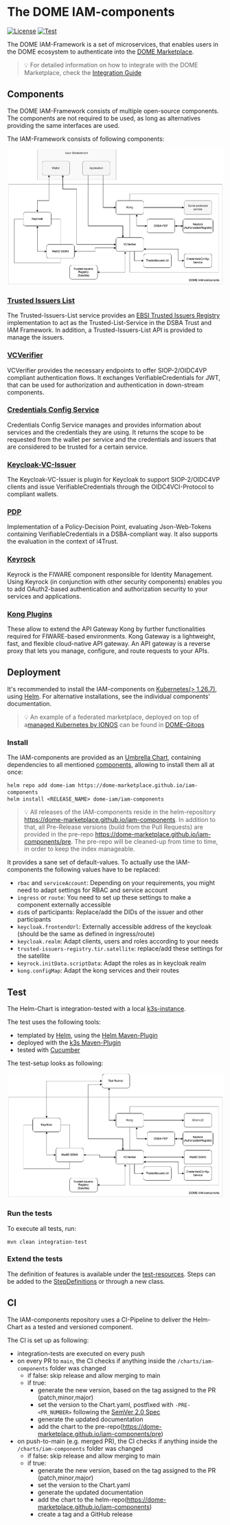 # The DOME IAM-components

[![License](https://img.shields.io/github/license/FIWARE/canismajor.svg)](https://opensource.org/licenses/Apache-2.0)
[![Test](https://github.com/DOME-Marketplace/iam-components/actions/workflows/test.yaml/badge.svg)](https://github.com/DOME-Marketplace/iam-components/actions/workflows/test.yaml)

The DOME IAM-Framework is a set of microservices, that enables users in the DOME ecosystem to authenticate into
the [DOME Marketplace](https://dome-marketplace.org).

> :bulb: For detailed information on how to integrate with the DOME Marketplace, check the [Integration Guide](https://github.com/DOME-Marketplace/integration-guide)

## Components

The DOME IAM-Framework consists of multiple open-source components. The components are not required to be used, as long
as alternatives providing the same interfaces are used.

The IAM-Framework consists of following components: 

![IAM-components](./doc/arch.png)

### [Trusted Issuers List](https://github.com/fiware/trusted-issuers-list)

The Trusted-Issuers-List service provides an [EBSI Trusted Issuers Registry](https://hub.ebsi.eu/apis/pilot/trusted-issuers-registry/v4) implementation to act as
the Trusted-List-Service in the DSBA Trust and IAM Framework. In addition, a Trusted-Issuers-List API is provided to
manage the issuers.

### [VCVerifier](https://github.com/fiware/vcverifier)

VCVerifier provides the necessary endpoints to offer SIOP-2/OIDC4VP compliant authentication flows. It exchanges
VerifiableCredentials for JWT, that can be used for authorization and authentication in down-stream components.

### [Credentials Config Service](https://github.com/fiware/credentials-config-service)

Credentials Config Service manages and provides information about services and the credentials they are using. It
returns the scope to be requested from the wallet per service and the credentials and issuers that are considered to be
trusted for a certain service.

### [Keycloak-VC-Issuer](https://github.com/fiware/keycloak-vc-issuer)

The Keycloak-VC-Issuer is plugin for Keycloak to support SIOP-2/OIDC4VP clients and issue VerifiableCredentials through
the OIDC4VCI-Protocol to compliant wallets.

### [PDP](https://github.com/fiware/dsba-pdp)

Implementation of a Policy-Decision Point, evaluating Json-Web-Tokens containing VerifiableCredentials in a
DSBA-compliant way. It also supports the evaluation in the context of i4Trust.

### [Keyrock](https://github.com/ging/fiware-idm)

Keyrock is the FIWARE component responsible for Identity Management. Using Keyrock (in conjunction with other security
components) enables you to add OAuth2-based authentication and authorization security to your services and applications.

### [Kong Plugins](https://github.com/fiware/kong-plugins-fiware)

These allow to extend the API Gateway Kong by further functionalities required for FIWARE-based environments. Kong
Gateway is a lightweight, fast, and flexible cloud-native API gateway. An API gateway is a reverse proxy that lets you
manage, configure, and route requests to your APIs.

## Deployment

It's recommended to install the IAM-components on [Kubernetes(> 1.26.7)](https://kubernetes.io/), using [Helm](https://helm.sh/).
For alternative installations, see the individual components' documentation.

> :bulb: An example of a federated marketplace, deployed on top of a[managed Kubernetes by IONOS](https://dcd.ionos.com/)
> can be found in [DOME-Gitops](https://github.com/DOME-Marketplace/dome-gitops)

### Install

The IAM-components are provided as an [Umbrella Chart](https://helm.sh/docs/howto/charts_tips_and_tricks/#complex-charts-with-many-dependencies),
containing dependencies to all mentioned [components](#components), allowing to install them all at once:

```shell
helm repo add dome-iam https://dome-marketplace.github.io/iam-components
helm install <RELEASE_NAME> dome-iam/iam-components
```
> :bulb: All releases of the IAM-components reside in the helm-repository https://dome-marketplace.github.io/iam-components.
> In addition to that, all Pre-Release versions (build from the Pull Requests) are provided in the pre-repo https://dome-marketplace.github.io/iam-components/pre.
> The pre-repo will be cleaned-up from time to time, in order to keep the index manageable.

It provides a sane set of default-values. To actually use the IAM-components the following values have to be replaced:

* `rbac` and `serviceAccount`: Depending on your requirements, you might need to adapt settings for RBAC and service
account
* `ingress` or `route`: You need to set up these settings to make a component externally accessible
* `did`s of participants: Replace/add the DIDs of the issuer and other participants
* `keycloak.frontendUrl`: Externally accessible address of the keycloak (should be the same as defined in ingress/route)
* `keycloak.realm`: Adapt clients, users and roles according to your needs
* `trusted-issuers-registry.tir.satellite`: replace/add these settings for the satellite
* `keyrock.initData.scriptData`: Adapt the roles as in keycloak realm
* `kong.configMap`: Adapt the kong services and their routes

## Test

The Helm-Chart is integration-tested with a local [k3s-instance](https://k3s.io/).

The test uses the following tools:

* templated by [Helm](https://helm.sh), using the [Helm Maven-Plugin](https://github.com/kokuwaio/helm-maven-plugin)
* deployed with the [k3s Maven-Plugin](https://github.com/kokuwaio/k3s-maven-plugin)
* tested with [Cucumber](https://cucumber.io/)

The test-setup looks as following:

![Test Setup](./doc/test-setup.png)

### Run the tests

To execute all tests, run:

```shell
mvn clean integration-test
```

### Extend the tests

The definition of features is available under the [test-resources](./it/src/test/resources/it). Steps can be added to
the [StepDefinitions](./it/src/test/java/org/dome/iam/it/StepDefinitions.java) or through a new class.

## CI

The IAM-components repository uses a CI-Pipeline to deliver the Helm-Chart as a tested and versioned component.

The CI is set up as following:
* integration-tests are executed on every push
* on every PR to ```main```, the CI checks if anything inside the ```/charts/iam-components``` folder was changed
  * if false: skip release and allow merging to main
  * if true:
    * generate the new version, based on the tag assigned to the PR (patch,minor,major)
    * set the version to the Chart.yaml, postfixed with ```-PRE-<PR_NUMBER>``` following the [SemVer 2.0 Spec](https://semver.org/)
    * generate the updated documentation
    * add the chart to the pre-repo(https://dome-marketplace.github.io/iam-components/pre)
* on push-to-main (e.g. merged PR), the CI checks if anything inside the ```/charts/iam-components``` folder was changed
  * if false: skip release and allow merging to main
  * if true:
    * generate the new version, based on the tag assigned to the PR (patch,minor,major)
    * set the version to the Chart.yaml
    * generate the updated documentation
    * add the chart to the helm-repo(https://dome-marketplace.github.io/iam-components)
    * create a tag and a GitHub release